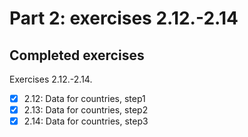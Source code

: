 # Part 2: exercises 2.12.-2.14

## Completed exercises

Exercises 2.12.-2.14.

- [x] 2.12: Data for countries, step1
- [x] 2.13: Data for countries, step2
- [x] 2.14: Data for countries, step3